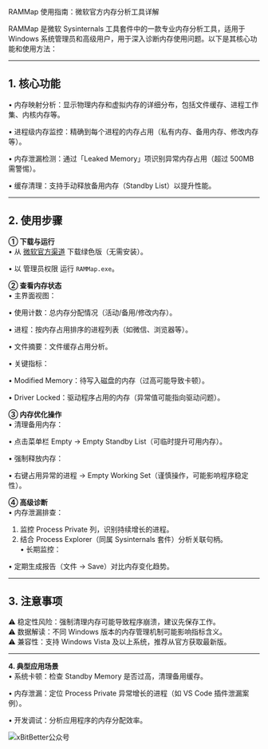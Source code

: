 RAMMap 使用指南：微软官方内存分析工具详解  

RAMMap 是微软 Sysinternals 工具套件中的一款专业内存分析工具，适用于 Windows 系统管理员和高级用户，用于深入诊断内存使用问题。以下是其核心功能和使用方法：  

---

## **1. 核心功能**  
• 内存映射分析：显示物理内存和虚拟内存的详细分布，包括文件缓存、进程工作集、内核内存等。  

• 进程级内存监控：精确到每个进程的内存占用（私有内存、备用内存、修改内存等）。  

• 内存泄漏检测：通过「Leaked Memory」项识别异常内存占用（超过 500MB 需警惕）。  

• 缓存清理：支持手动释放备用内存（Standby List）以提升性能。  


---

## **2. 使用步骤**  
**① 下载与运行**  
• 从 [微软官方渠道](https://learn.microsoft.com/en-us/sysinternals/downloads/rammap "微软官方渠道") 下载绿色版（无需安装）。  

• 以 管理员权限 运行 `RAMMap.exe`。  


**② 查看内存状态**  
• 主界面视图：  

  • 使用计数：总内存分配情况（活动/备用/修改内存）。  

  • 进程：按内存占用排序的进程列表（如微信、浏览器等）。  

  • 文件摘要：文件缓存占用分析。  

• 关键指标：  

  • Modified Memory：待写入磁盘的内存（过高可能导致卡顿）。  

  • Driver Locked：驱动程序占用的内存（异常值可能指向驱动问题）。  


**③ 内存优化操作**  
• 清理备用内存：  

  • 点击菜单栏 Empty → Empty Standby List（可临时提升可用内存）。  

• 强制释放内存：  

  • 右键占用异常的进程 → Empty Working Set（谨慎操作，可能影响程序稳定性）。  


**④ 高级诊断**  
• 内存泄漏排查：  

  1. 监控 Process Private 列，识别持续增长的进程。  
  2. 结合 Process Explorer（同属 Sysinternals 套件）分析关联句柄。  
• 长期监控：  

  • 定期生成报告（文件 → Save）对比内存变化趋势。  


---

## **3. 注意事项**  
⚠️ 稳定性风险：强制清理内存可能导致程序崩溃，建议先保存工作。  
⚠️ 数据解读：不同 Windows 版本的内存管理机制可能影响指标含义。  
⚠️ 兼容性：支持 Windows Vista 及以上系统，推荐从官方获取最新版。  

---

**4. 典型应用场景**  
• 系统卡顿：检查 Standby Memory 是否过高，清理备用缓存。  

• 内存泄漏：定位 Process Private 异常增长的进程（如 VS Code 插件泄漏案例）。  

• 开发调试：分析应用程序的内存分配效率。  


![xBitBetter公众号](https://goohugo.github.io/xbitbetter.png "xBitBetter公众号")

<!-- ##{"script":"<script src='https://xbitbetter.github.io/assets/GmeekTOC.js'></script>"}## -->
